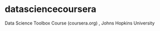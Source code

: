 datasciencecoursera
===================

Data Science Toolbox Course (coursera.org) , Johns Hopkins University
